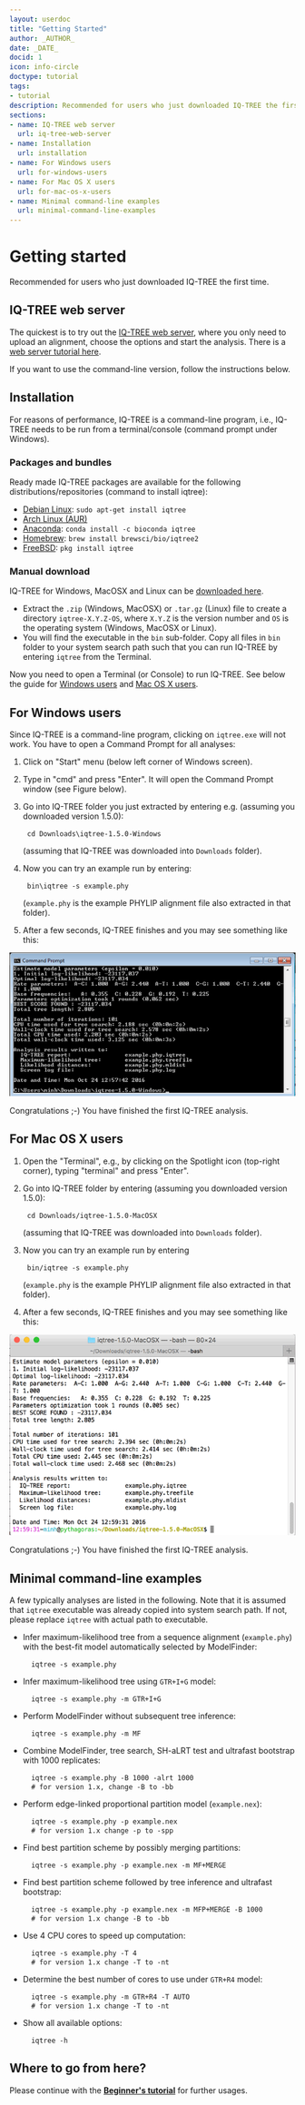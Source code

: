 ```yaml
---
layout: userdoc
title: "Getting Started"
author: _AUTHOR_
date: _DATE_
docid: 1
icon: info-circle
doctype: tutorial
tags:
- tutorial
description: Recommended for users who just downloaded IQ-TREE the first time.
sections:
- name: IQ-TREE web server
  url: iq-tree-web-server
- name: Installation
  url: installation
- name: For Windows users
  url: for-windows-users
- name: For Mac OS X users
  url: for-mac-os-x-users
- name: Minimal command-line examples
  url: minimal-command-line-examples
---
```


Getting started
===============

Recommended for users who just downloaded IQ-TREE the first time.
<!--more-->


IQ-TREE web server
------------------
<div class="hline"></div>

The quickest is to try out the [IQ-TREE web server](http://iqtree.cibiv.univie.ac.at), where you only need to upload an alignment, choose the options and start the analysis. There is a [web server tutorial here](Web-Server-Tutorial). 

If you want to use the command-line version, follow the instructions below.

Installation
------------
<div class="hline"></div>

For reasons of performance, IQ-TREE is a command-line program, i.e., IQ-TREE needs to be run from a terminal/console (command prompt under Windows).

### Packages and bundles

Ready made IQ-TREE packages are available for the following distributions/repositories (command to install iqtree):

* [Debian Linux](https://packages.debian.org/unstable/science/iqtree): `sudo apt-get install iqtree`
* [Arch Linux (AUR)](https://aur.archlinux.org/packages/iqtree-latest/)
* [Anaconda](https://anaconda.org/bioconda/iqtree): `conda install -c bioconda iqtree`
* [Homebrew](https://github.com/brewsci/homebrew-bio/blob/master/Formula/iqtree.rb): `brew install brewsci/bio/iqtree2`
* [FreeBSD](https://www.freshports.org/biology/iqtree/): `pkg install iqtree`

### Manual download

IQ-TREE for Windows, MacOSX and Linux can be [downloaded here](http://www.iqtree.org/#download).

* Extract the `.zip` (Windows, MacOSX) or `.tar.gz` (Linux) file to create a directory `iqtree-X.Y.Z-OS`, where `X.Y.Z` is the version number and `OS` is the operating system (Windows, MacOSX or Linux).
* You will find the executable in the `bin` sub-folder. Copy all files in `bin` folder to your system search path such that you can run IQ-TREE by entering `iqtree` from the Terminal.

Now you need to open a Terminal (or Console) to run IQ-TREE. See below the guide for [Windows users](#for-windows-users) and [Mac OS X users](#for-mac-os-x-users).

For Windows users
-----------------
<div class="hline"></div>

Since IQ-TREE is a command-line program, clicking on `iqtree.exe` will not work. You have to open a Command Prompt for all analyses:

1. Click on "Start" menu (below left corner of Windows screen).
2. Type in "cmd" and press "Enter". It will open the Command Prompt window (see Figure below).
3. Go into IQ-TREE folder you just extracted by entering e.g. (assuming you downloaded version 1.5.0):

        cd Downloads\iqtree-1.5.0-Windows
        
    (assuming that IQ-TREE was downloaded into `Downloads` folder).
4. Now you can try an example run by entering:

        bin\iqtree -s example.phy
        
    (`example.phy` is the example PHYLIP alignment file also extracted in that folder).
5. After a few seconds, IQ-TREE finishes and you may see something like this:

![Windows command prompt](images/win-cmd2.png)

Congratulations ;-) You have finished the first IQ-TREE analysis.


For Mac OS X users
------------------
<div class="hline"></div>

1. Open the "Terminal", e.g., by clicking on the Spotlight icon (top-right corner), typing "terminal" and press "Enter".
2. Go into IQ-TREE folder by entering (assuming you downloaded version 1.5.0):

        cd Downloads/iqtree-1.5.0-MacOSX

    (assuming that IQ-TREE was downloaded into `Downloads` folder).
3. Now you can try an example run by entering 

        bin/iqtree -s example.phy

    (`example.phy` is the example PHYLIP alignment file also extracted in that folder).
4. After a few seconds, IQ-TREE finishes and you may see something like this:

![Mac terminal](images/mac-cmd2.png)

Congratulations ;-) You have finished the first IQ-TREE analysis.



Minimal command-line examples
-----------------------------
<div class="hline"></div>

A few typically analyses are listed in the following. Note that it is assumed that `iqtree` executable was already copied into system search path. If not, please replace `iqtree` with actual path to executable.

* Infer maximum-likelihood tree from a sequence alignment (`example.phy`)
   with the best-fit model automatically selected by ModelFinder:

        iqtree -s example.phy

* Infer maximum-likelihood tree using `GTR+I+G` model:

        iqtree -s example.phy -m GTR+I+G

* Perform ModelFinder without subsequent tree inference:
        
        iqtree -s example.phy -m MF


* Combine ModelFinder, tree search, SH-aLRT test and ultrafast bootstrap with 1000 replicates:

        iqtree -s example.phy -B 1000 -alrt 1000
        # for version 1.x, change -B to -bb


* Perform edge-linked proportional partition model (`example.nex`):

        iqtree -s example.phy -p example.nex
        # for version 1.x change -p to -spp

* Find best partition scheme by possibly merging partitions:

        iqtree -s example.phy -p example.nex -m MF+MERGE

* Find best partition scheme followed by tree inference and ultrafast bootstrap:

        iqtree -s example.phy -p example.nex -m MFP+MERGE -B 1000
        # for version 1.x change -B to -bb

* Use 4 CPU cores to speed up computation:

        iqtree -s example.phy -T 4
        # for version 1.x change -T to -nt

* Determine the best number of cores to use under `GTR+R4` model:

        iqtree -s example.phy -m GTR+R4 -T AUTO
        # for version 1.x change -T to -nt

* Show all available options: 

        iqtree -h
        

Where to go from here?
----------------------------
<div class="hline"></div>

Please continue with the **[Beginner's tutorial](Tutorial)** for further usages.


